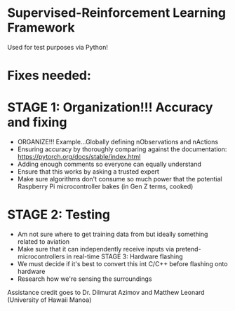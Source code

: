 # Supervised-Reinforcement Learning Framework
Used for test purposes via Python!

# Fixes needed:

# STAGE 1: Organization!!! Accuracy and fixing
- ORGANIZE!!! Example...Globally defining nObservations and nActions
- Ensuring accuracy by thoroughly comparing against the documentation: https://pytorch.org/docs/stable/index.html
- Adding enough comments so everyone can equally understand
- Ensure that this works by asking a trusted expert
- Make sure algorithms don't consume so much power that the potential Raspberry Pi microcontroller bakes (in Gen Z terms, cooked)
# STAGE 2: Testing
- Am not sure where to get training data from but ideally something related to aviation
- Make sure that it can independently receive inputs via pretend-microcontrollers in real-time
STAGE 3: Hardware flashing
- We must decide if it's best to convert this int C/C++ before flashing onto hardware
- Research how we're sensing the surroundings


Assistance credit goes to Dr. Dilmurat Azimov and Matthew Leonard (University of Hawaii Manoa)
